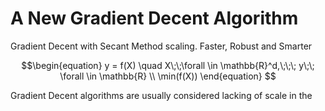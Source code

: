 # A New Gradient Decent Algorithm
Gradient Decent with Secant Method scaling. Faster, Robust and Smarter

```math
\begin{equation}
y = f(X)   \quad      X\;\;\forall \in \mathbb{R}^d,\;\;\; y\;\; \forall \in \mathbb{R} \\
\min(f(X))
\end{equation}

```

Gradient Decent algorithms are usually considered lacking of scale in the 

